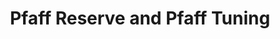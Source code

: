 ---
title: "Pfaff Reserve and Pfaff Tuning"
url: /vaughan/pfaff-reserve-and-pfaff-tuning/
shop: car
---